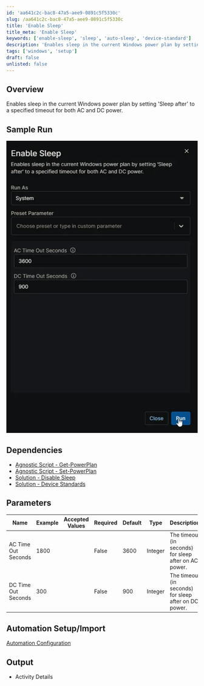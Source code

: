```yaml
---
id: 'aa641c2c-bac8-47a5-aee9-0891c5f5330c'
slug: /aa641c2c-bac8-47a5-aee9-0891c5f5330c
title: 'Enable Sleep'
title_meta: 'Enable Sleep'
keywords: ['enable-sleep', 'sleep', 'auto-sleep', 'device-standard']
description: 'Enables sleep in the current Windows power plan by setting Sleep after to a specified timeout for both AC and DC power.'
tags: ['windows', 'setup']
draft: false
unlisted: false
---
```


## Overview

Enables sleep in the current Windows power plan by setting 'Sleep after' to a specified timeout for both AC and DC power.

## Sample Run

![Image1](../../../static/img/docs/aa641c2c-bac8-47a5-aee9-0891c5f5330c/image1.webp)

## Dependencies

- [Agnostic Script - Get-PowerPlan](/docs/4d7993ab-1fa8-4b96-9f19-f503737ea015)
- [Agnostic Script - Set-PowerPlan](/docs/05737947-e8d5-4711-a1d7-91a6db43358f)
- [Solution - Disable Sleep](/docs/)
- [Solution - Device Standards](/docs/)

## Parameters

| Name | Example | Accepted Values | Required | Default | Type | Description |
| ---- | ------- | --------------- | -------- | ------- | ---- | ----------- |
| AC Time Out Seconds | 1800 | | False | 3600 | Integer | The timeout (in seconds) for sleep after on AC power. |
| DC Time Out Seconds | 300 | | False | 900 | Integer | The timeout (in seconds) for sleep after on DC power. |

## Automation Setup/Import

[Automation Configuration](https://github.com/ProVal-Tech/ninjarmm/blob/main/scripts/enable-sleep.ps1)

## Output

- Activity Details
